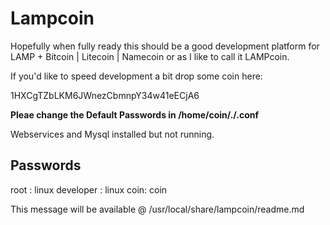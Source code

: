 # Lampcoin

Hopefully when fully ready this should be a good development platform for LAMP + Bitcoin | Litecoin | Namecoin or as I like to call it LAMPcoin.

If you'd like to speed development a bit drop some coin here:

1HXCgTZbLKM6JWnezCbmnpY34w41eECjA6


**Pleae change the Default Passwords in /home/coin/.<coin>/<coin>.conf**

Webservices and Mysql installed but not running.

Passwords
---------
root : linux
developer : linux
coin: coin

This message will be available @
/usr/local/share/lampcoin/readme.md